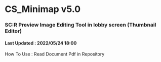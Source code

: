 # CS_Minimap v5.0
### SC:R Preview Image Editing Tool in lobby screen (Thumbnail Editor)
#### Last Updated : 2022/05/24 18:00
How To Use : Read Document Pdf in Repository
